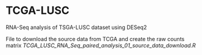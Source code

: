 # TCGA-LUSC
RNA-Seq analysis of TSGA-LUSC dataset using DESeq2

File to download the source data from TCGA and create the raw counts matrix
*TCGA_LUSC_RNA_Seq_paired_analysis_01_source_data_download.R*

